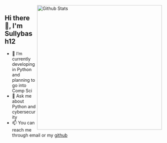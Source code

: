 <img align="right" alt="Github Stats" width="400" src="https://github-readme-stats.vercel.app/api?username=Sullybash12&show_icons=true&theme=dark">

## Hi there 👋, I'm Sullybash12

- 🌱 I’m currently developing in Python and planning to go into Comp Sci
- 💬 Ask me about Python and cybersecurity
- 📫 You can reach me through email or my [github](https://www.github.com/Sullybash12)
<!--
**Sullybash12/Sullybash12** is a ✨ _special_ ✨ repository because its `README.md` (this file) appears on your GitHub profile.

Here are some ideas to get you started:

- 🔭 I’m currently working on ...

- 👯 I’m looking to collaborate on ...
- 🤔 I’m looking for help with ...
- 💬 Ask me about ...
- 📫 How to reach me: ...
- 😄 Pronouns: ...
- ⚡ Fun fact: ...
-->

